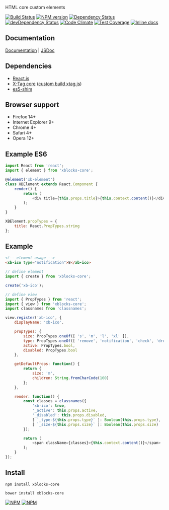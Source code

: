 HTML core custom elements

[![Build Status][build]][build-link] [![NPM version][version]][version-link] [![Dependency Status][dependency]][dependency-link] [![devDependency Status][dev-dependency]][dev-dependency-link] [![Code Climate][climate]][climate-link] [![Test Coverage][coverage]][coverage-link] [![Inline docs][inch]][inch-link]

## Documentation

[Documentation](http://xblocks.info) | [JSDoc](https://katochimoto.github.io/xblocks/docs/jsdoc/)

## Dependencies

- [React.js](https://github.com/facebook/react)
- [X-Tag core](https://github.com/x-tag/core) ([custom build xtag.js](https://github.com/Katochimoto/xblocks-core/blob/master/dist/xtag.js))
- [es5-shim](https://github.com/es-shims/es5-shim)

## Browser support

- Firefox 14+
- Internet Explorer 9+
- Chrome 4+
- Safari 4+
- Opera 12+

## Example ES6
```js
import React from 'react';
import { element } from 'xblocks-core';

@element('xb-element')
class XBElement extends React.Component {
    render() {
        return (
            <div title={this.props.title}>{this.context.content()}</div>
        );
    }
}

XBElement.propTypes = {
    title: React.PropTypes.string
};
```

## Example
```html
<!-- element usage -->
<xb-ico type="notification">8</xb-ico>
```

```js
// define element
import { create } from 'xblocks-core';

create('xb-ico');
```

```js
// define view
import { PropTypes } from 'react';
import { view } from 'xblocks-core';
import classnames from 'classnames';

view.register('xb-ico', {
    displayName: 'xb-ico',

    propTypes: {
        size: PropTypes.oneOf([ 's', 'm', 'l', 'xl' ]),
        type: PropTypes.oneOf([ 'remove', 'notification', 'check', 'dropdown' ]),
        active: PropTypes.bool,
        disabled: PropTypes.bool
    },

    getDefaultProps: function() {
        return {
            size: 'm',
            children: String.fromCharCode(160)
        };
    },

    render: function() {
        const classes = classnames({
            'xb-ico': true,
            '_active': this.props.active,
            '_disabled': this.props.disabled,
            [ `_type-${this.props.type}` ]: Boolean(this.props.type),
            [ `_size-${this.props.size}` ]: Boolean(this.props.size)
        });

        return (
            <span className={classes}>{this.context.content()}</span>
        );
    }
});
```


## Install

```
npm install xblocks-core
```
```
bower install xblocks-core
```

[![NPM](https://nodei.co/npm/xblocks-core.png?downloads=true&stars=true)](https://nodei.co/npm/xblocks-core/)
[![NPM](https://nodei.co/npm-dl/xblocks-core.png)](https://nodei.co/npm/xblocks-core/)

[build]: https://travis-ci.org/Katochimoto/xblocks-core.svg?branch=master
[build-link]: https://travis-ci.org/Katochimoto/xblocks-core
[version]: https://badge.fury.io/js/xblocks-core.svg
[version-link]: http://badge.fury.io/js/xblocks-core
[dependency]: https://david-dm.org/Katochimoto/xblocks-core.svg
[dependency-link]: https://david-dm.org/Katochimoto/xblocks-core
[dev-dependency]: https://david-dm.org/Katochimoto/xblocks-core/dev-status.svg
[dev-dependency-link]: https://david-dm.org/Katochimoto/xblocks-core#info=devDependencies
[climate]: https://codeclimate.com/github/Katochimoto/xblocks-core/badges/gpa.svg
[climate-link]: https://codeclimate.com/github/Katochimoto/xblocks-core
[coverage]: https://codeclimate.com/github/Katochimoto/xblocks-core/badges/coverage.svg
[coverage-link]: https://codeclimate.com/github/Katochimoto/xblocks-core
[inch]: https://inch-ci.org/github/Katochimoto/xblocks-core.svg?branch=master
[inch-link]: https://inch-ci.org/github/Katochimoto/xblocks-core
